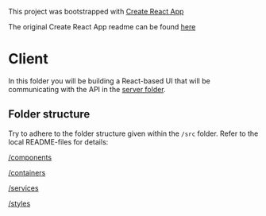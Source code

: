 This project was bootstrapped with [Create React App](https://github.com/facebookincubator/create-react-app)

The original Create React App readme can be found [here](/client/create-react-app-readme.md)

# Client

In this folder you will be building a React-based UI that will be communicating with the API in the [server folder](../server).

## Folder structure

Try to adhere to the folder structure given within the `/src` folder. Refer to the local README-files for details:

[/components](/client/src/components/README.md)

[/containers](/client/src/containers/README.md)

[/services](/client/src/services/README.md)

[/styles](/client/src/styles/README.md)


